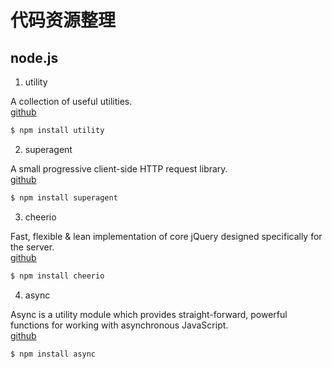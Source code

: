 # 代码资源整理

## node.js

1. utility

A collection of useful utilities.<br>
[github](https://github.com/node-modules/utility)

```bash
$ npm install utility 
```

2. superagent

A small progressive client-side HTTP request library.<br>
[github](https://github.com/visionmedia/superagent)

```bash
$ npm install superagent 
```

3. cheerio

Fast, flexible & lean implementation of core jQuery designed specifically for the server.<br>
[github](https://github.com/cheeriojs/cheerio)

```bash
$ npm install cheerio
```

4. async

Async is a utility module which provides straight-forward, powerful functions for working with asynchronous JavaScript. <br>
[github](https://github.com/caolan/async)

```bash
$ npm install async
```
